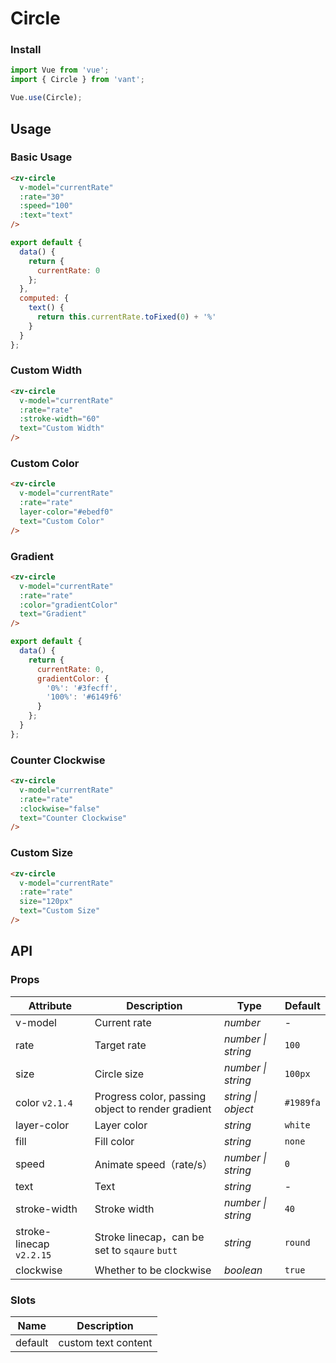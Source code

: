 # Circle

### Install

```js
import Vue from 'vue';
import { Circle } from 'vant';

Vue.use(Circle);
```

## Usage

### Basic Usage

```html
<zv-circle
  v-model="currentRate"
  :rate="30"
  :speed="100"
  :text="text"
/>
```

```js
export default {
  data() {
    return {
      currentRate: 0
    };
  },
  computed: {
    text() {
      return this.currentRate.toFixed(0) + '%'
    }
  }
};
```

### Custom Width

```html
<zv-circle
  v-model="currentRate"
  :rate="rate"
  :stroke-width="60"
  text="Custom Width"
/>
```

### Custom Color

```html
<zv-circle
  v-model="currentRate"
  :rate="rate"
  layer-color="#ebedf0"
  text="Custom Color"
/>
```

### Gradient

```html
<zv-circle
  v-model="currentRate"
  :rate="rate"
  :color="gradientColor"
  text="Gradient"
/>
```

```js
export default {
  data() {
    return {
      currentRate: 0,
      gradientColor: {
        '0%': '#3fecff',
        '100%': '#6149f6'
      }
    };
  }
};
```

### Counter Clockwise

```html
<zv-circle
  v-model="currentRate"
  :rate="rate"
  :clockwise="false"
  text="Counter Clockwise"
/>
```

### Custom Size

```html
<zv-circle
  v-model="currentRate"
  :rate="rate"
  size="120px"
  text="Custom Size"
/>
```

## API

### Props

| Attribute | Description | Type | Default |
|------|------|------|------|
| v-model | Current rate | *number* | - |
| rate | Target rate | *number \| string* | `100` |
| size | Circle size | *number \| string* | `100px` |
| color `v2.1.4` | Progress color, passing object to render gradient | *string \| object* | `#1989fa` |
| layer-color | Layer color | *string* | `white` |
| fill | Fill color | *string* | `none` |
| speed | Animate speed（rate/s）| *number \| string* | `0` |
| text | Text | *string* | - |
| stroke-width | Stroke width | *number \| string* | `40` |
| stroke-linecap `v2.2.15` | Stroke linecap，can be set to `sqaure` `butt` | *string* | `round` |
| clockwise | Whether to be clockwise | *boolean* | `true` |

### Slots

| Name | Description |
|------|------|
| default | custom text content |
